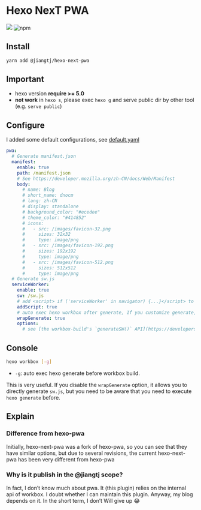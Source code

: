 # Hexo NexT PWA

[![](https://img.shields.io/npm/v/@jiangtj/hexo-next-pwa.svg?style=popout-square)](https://www.npmjs.com/package/@jiangtj/hexo-next-pwa)
![npm](https://img.shields.io/npm/l/@jiangtj/hexo-next-pwa.svg?style=popout-square)

## Install

```bash
yarn add @jiangtj/hexo-next-pwa
```

## Important

- hexo version **require >= 5.0**
- **not work** in `hexo s`, please exec `hexo g` and serve public dir by other tool (e.g. `serve public`)

## Configure

I added some default configurations, see [default.yaml](default.yaml)

```yml
pwa:
  # Generate manifest.json
  manifest:
    enable: true
    path: /manifest.json
    # See https://developer.mozilla.org/zh-CN/docs/Web/Manifest
    body:
      # name: Blog
      # short_name: dnocm
      # lang: zh-CN
      # display: standalone
      # background_color: "#ecedee"
      # theme_color: "#414852"
      # icons:
      #   - src: /images/favicon-32.png
      #     sizes: 32x32
      #     type: image/png
      #   - src: /images/favicon-192.png
      #     sizes: 192x192
      #     type: image/png
      #   - src: /images/favicon-512.png
      #     sizes: 512x512
      #     type: image/png
  # Generate sw.js
  serviceWorker:
    enable: true
    sw: /sw.js
    # add <script> if ('serviceWorker' in navigator) {...}</script> to your html file
    addScript: true
    # auto exec hexo workbox after generate, If you customize generate, please set it to false
    wrapGenerate: true
    options:
      # see [the workbox-build's `generateSW()` API](https://developers.google.cn/web/tools/workbox/reference-docs/latest/module-workbox-build#.generateSW)
```

## Console

```bash
hexo workbox [-g]
```
- `-g`: auto exec hexo generate before workbox build.

This is very useful. If you disable the `wrapGenerate` option, it allows you to directly generate `sw.js`, but you need to be aware that you need to execute `hexo generate` before.

## Explain

### Difference from hexo-pwa

Initially, hexo-next-pwa was a fork of hexo-pwa, so you can see that they have similar options, but due to several revisions, the current hexo-next-pwa has been very different from hexo-pwa

### Why is it publish in the @jiangtj scope?

In fact, I don’t know much about pwa. It (this plugin) relies on the internal api of workbox. I doubt whether I can maintain this plugin. Anyway, my blog depends on it. In the short term, I don’t Will give up :joy:

